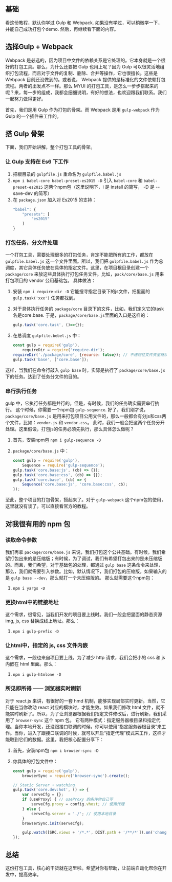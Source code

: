 ## 基础
看这份教程，默认你学过 Gulp 和 Webpack. 如果没有学过，可以稍微学一下，并能自己成功打包个demo. 然后，再继续看下面的内容。

## 选择Gulp + Webpack
Webpack 是必选的，因为项目中文件的依赖关系是它处理的。它本身就是一个很好的打包工具。那么，为什么还要把 Gulp 也用上呢？因为 Gulp 可以很灵活地组织打包流程，而且对于文件的复制、删除、合并等操作，它也很擅长。这些是 Webpack 目前还没做到的。或者说， Webpack 提供的是标准化的文件依赖打包流程。两者的出发点不一样。那么 MYUI 的打包工具，是怎么一步步搭起来的呢？来，每一步的组成，我都会细细说明，有好的想法，也欢迎跟我们联系。我们一起努力做得更好。

首先，我们是用 Gulp 作为打包的骨架。而 Webpack 是用 `gulp-webpack` 作为 Gulp 的一个插件来工作的。

## 搭 Gulp 骨架
下面，我们开始讲解，整个打包工具的骨架。
### 让 Gulp 支持在 Es6 下工作
1. 把根目录的 `gulpfile.js` 重命名为 `gulpfile.babel.js`
2. `npm i babel-core babel-preset-es2015 -D` 引入 `babel-core` 和 `babel-preset-es2015` 这两个npm包（这里说明下，i 是 install 的简写， -D 是 --save-dev 的简写）
3. 在 `package.json` 加入对 Es2015 的支持：
    ```javascript
	"babel": {
        "presets": [
            "es2015"
        ]
    }
	```
### 打包任务，分文件处理
一个打包工具，需要处理很多的打包任务，肯定不能把所有的工作，都放在 `gulpfile.babel.js` 这一个文件里面。所以，我们把 `gulpfile.babel.js` 作为总调度，其它具体任务放在具体的指定文件。这里，在项目根目录创建一个 `package/core` 来放这些具体执行打包任务文件。比如，`pack/core/base.js` 用来打包项目的 vendor 公用基础包。 具体做法：

1. 安装 `npm i require-dir -D` 它能搜寻指定目录下的js文件，把里面的 `gulp.task('xxx')` 任务都找到。
2. 对于具体执行任务的 `package/core` 目录下的文件，比如，我们定义它的task名是core.base. 于是，`package/core/base.js`里面的入口是这样的：
	```js
	gulp.task('core.task', ()=>{});
	```

3. 在总调度 `gulpfile.bebel.js` 中：
	```javascript
	const gulp = require('gulp'),
 		requireDir = require('require-dir');
 	requireDir('./package/core', {recurse: false}); // 不递归往文件夹里继续找
	gulp.task('base', ['core.base']);
	```

这样，当我们在命令行敲入 `gulp base` 时，实际是执行了 `package/core/base.js` 下的任务。达到了任务分文件的目的。

### 串行执行任务
gulp 中，它执行任务都是并行的。但是，有时候，我们的任务确实需要串行执行。 这个时候，你需要一个npm包 `gulp-sequence`. 好了，我们刚才说，`package/core/base.js` 是用来打包项目公用文件的，那么一般都会有分js和css两个文件，比如：`vendor.js` 和 `vendor.css`。 此时，我们一般会把这两个任务分开处理。这里假设，打包js的任务必须先执行，那么具体怎么做呢？
1. 首先，安装npm包 `npm i gulp-sequence -D`
2. `package/core/base.js` 中：
	
	```javascript
	const gulp = require('gulp'),
		Sequence = require('gulp-sequence');
	gulp.task('core.base:js', (cb) => {});
	gulp.task('core.base:css', (cb) => {});
	gulp.task('core.base', (cb) => {
		Sequence('core.base:js', 'core.base:css', cb);
	});
	```

至此，整个项目的打包骨架，搭起来了。对于 `gulp-webpack` 这个npm包的使用，这里就没有谈了。可以直接看官方的教程。

## 对我很有用的 npm 包
### 读取命令参数
我们再拿 `package/core/base.js` 来说，我们打包这个公共基础。有时候，我们希望打包出来的是压缩版；有时候，为了调试，我们有希望打包出来的是未压缩版的。而且，我们希望，对于基础包的处理，都通过 `gulp base` 这条命令来处理，那么，我们就需要引入参数。比如，默认情况下，我们打包的压缩版，如果输入的是 `gulp base --dev`，那么就打一个未压缩版的。 那么就需要这个npm包：

1. `npm i yargs -D`

### 更换html中的链接地址
这个需求，很常见，当我们开发的项目要上线时。我们一般会把里面的静态资源 img, js, css 替换成线上地址。那么：

1. `npm i gulp-prefix -D`

### 让html中，指定的 js, css 文件内嵌
这个需求，一般也来自项目要上线。为了减少 http 请求，我们会把小的 css 和 js 内嵌在 html 里面。那么：
1. `npm i gulp-htmlone -D`

### 所见即所得 —— 浏览器实时刷新
对于 react.js 来讲，有很好的一套 hmd 机制，能够实现局部实时更新。当然，它只能在当你改动 react 对应的模块时，才能生效。如果我们修改 html 文件，就不能实时刷新了。所以，为了让浏览器根据我们指定文件修改后，进行刷新，我们采用了 `browser-sync` 这个 npm 包。 它有两种模式：指定服务器根目录和指定代理。当你本地开发，还没跟接口联调的时候，你可以使用“指定服务器根目录”来工作。当你，进入了跟接口联调的时候，就可以开启“指定代理”模式来工作，这样才能取到它们的数据。这里，我把核心配置分享下：

1. 首先，安装npm包 `npm i browser-sync -D`
2. 你具体的打包文件中：

	```javascript
	const gulp = require('gulp'),
	    browserSync = require('browser-sync').create();
	
	// Static Server + watching
	gulp.task('core.dev:hot', () => {
		var serveCfg = {};
		if (useProxy) { // useProxy 的条件你自己写
			serveCfg.proxy = config.vhost; // 使用代理
		} else {
			serveCfg.server = './'; // 使用本地目录
		}
	    browserSync.init(serveCfg);
	
	    gulp.watch([SRC.views + '/*.*', DIST.path + '/**/*']).on('change', browserSync.reload); // 前面监听的文件，根据你项目的需要自己写：）
	});
	```

## 总结
这份打包工具，核心的干货就在这里啦。希望对你有帮助，让前端自动化帮你在开发中，提高效率。